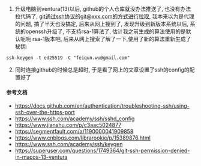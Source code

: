 1. 升级电脑到ventura(13)以后, github的个人仓库就没办法推送了, 也没有办法拉代码了, git通过ssh协议的git@xxx.com的方式进行拉取, 我本来以为是代理的问题, 搞了半天也没搞定, 后来从网上搜到了, 发现升级到新版本系统以后, 系统的openssh升级了, 不支持rsa-1算法了, 估计我之前生成的算法使用的是默认呃呃 rsa-1版本吧, 后来从网上搜索了解了一下,使用了新的算法重新生成了秘钥:

```
ssh-keygen -t ed25519 -C "feiqun.wu@gmail.com"
```

2. 同时连接github的时候总是超时, 于是看了网上的文章设置了ssh的config的配置好了


#### 参考文档

* https://docs.github.com/en/authentication/troubleshooting-ssh/using-ssh-over-the-https-port
* https://www.ssh.com/academy/ssh/sshd_config
* https://www.jianshu.com/p/c3aac5024877
* https://segmentfault.com/a/1190000041909858
* https://www.cnblogs.com/librarookie/p/15389876.html
* https://www.ssh.com/academy/ssh/keygen
* https://superuser.com/questions/1749364/git-ssh-permission-denied-in-macos-13-ventura